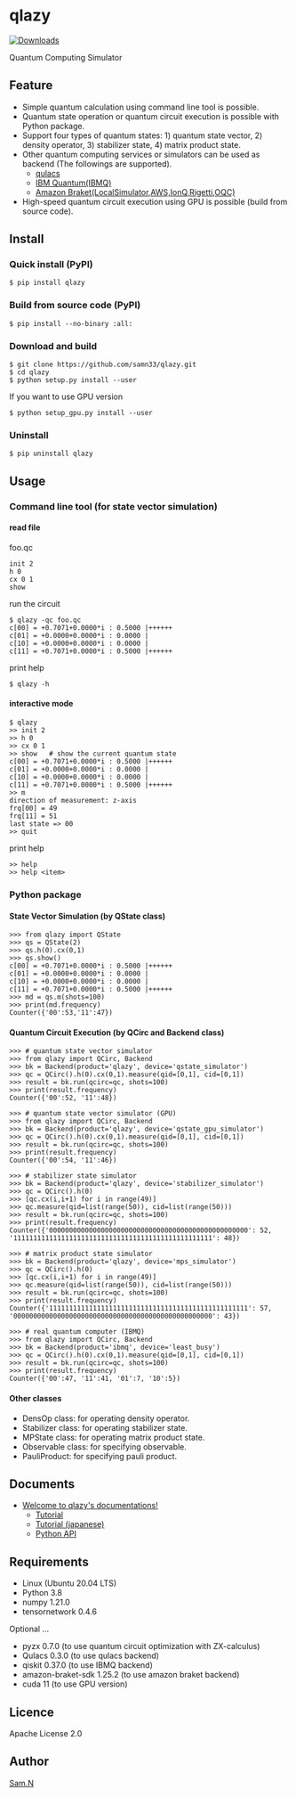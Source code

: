 qlazy
=====

[![Downloads](https://pepy.tech/badge/qlazy)](https://pepy.tech/project/qlazy)

Quantum Computing Simulator

## Feature

- Simple quantum calculation using command line tool is possible.
- Quantum state operation or quantum circuit execution is possible with Python package.
- Support four types of quantum states: 1) quantum state vector, 2) density operator, 3) stabilizer state, 4) matrix product state.
- Other quantum computing services or simulators can be used as backend (The followings are supported).
    - [qulacs](https://github.com/qulacs/qulacs)
    - [IBM Quantum(IBMQ)](https://quantum-computing.ibm.com/)
    - [Amazon Braket(LocalSimulator,AWS,IonQ,Rigetti,OQC)](https://aws.amazon.com/braket/?nc1=h_ls)
- High-speed quantum circuit execution using GPU is possible (build from source code).

## Install

### Quick install (PyPI)

    $ pip install qlazy

### Build from source code (PyPI)

    $ pip install --no-binary :all:

### Download and build

    $ git clone https://github.com/samn33/qlazy.git
    $ cd qlazy
    $ python setup.py install --user

If you want to use GPU version

    $ python setup_gpu.py install --user

### Uninstall

    $ pip uninstall qlazy

## Usage

### Command line tool (for state vector simulation)

#### read file

foo.qc

    init 2
    h 0
    cx 0 1
	show

run the circuit

    $ qlazy -qc foo.qc
    c[00] = +0.7071+0.0000*i : 0.5000 |++++++
    c[01] = +0.0000+0.0000*i : 0.0000 |
    c[10] = +0.0000+0.0000*i : 0.0000 |
    c[11] = +0.7071+0.0000*i : 0.5000 |++++++

print help
	
    $ qlazy -h

#### interactive mode

    $ qlazy
    >> init 2
    >> h 0
    >> cx 0 1
    >> show   # show the current quantum state
    c[00] = +0.7071+0.0000*i : 0.5000 |++++++
    c[01] = +0.0000+0.0000*i : 0.0000 |
    c[10] = +0.0000+0.0000*i : 0.0000 |
    c[11] = +0.7071+0.0000*i : 0.5000 |++++++
    >> m
    direction of measurement: z-axis
    frq[00] = 49
    frq[11] = 51
    last state => 00
    >> quit

print help

    >> help
    >> help <item>

### Python package

#### State Vector Simulation (by QState class)

    >>> from qlazy import QState
    >>> qs = QState(2)
    >>> qs.h(0).cx(0,1)
    >>> qs.show()
    c[00] = +0.7071+0.0000*i : 0.5000 |++++++
    c[01] = +0.0000+0.0000*i : 0.0000 |
    c[10] = +0.0000+0.0000*i : 0.0000 |
    c[11] = +0.7071+0.0000*i : 0.5000 |++++++
    >>> md = qs.m(shots=100)
    >>> print(md.frequency)
    Counter({'00':53,'11':47})

#### Quantum Circuit Execution (by QCirc and Backend class)

    >>> # quantum state vector simulator
    >>> from qlazy import QCirc, Backend
    >>> bk = Backend(product='qlazy', device='qstate_simulator')
    >>> qc = QCirc().h(0).cx(0,1).measure(qid=[0,1], cid=[0,1])
    >>> result = bk.run(qcirc=qc, shots=100)
    >>> print(result.frequency)
	Counter({'00':52, '11':48})

    >>> # quantum state vector simulator (GPU)
    >>> from qlazy import QCirc, Backend
    >>> bk = Backend(product='qlazy', device='qstate_gpu_simulator')
    >>> qc = QCirc().h(0).cx(0,1).measure(qid=[0,1], cid=[0,1])
    >>> result = bk.run(qcirc=qc, shots=100)
    >>> print(result.frequency)
	Counter({'00':54, '11':46})

    >>> # stabilizer state simulator
    >>> bk = Backend(product='qlazy', device='stabilizer_simulator')
    >>> qc = QCirc().h(0)
    >>> [qc.cx(i,i+1) for i in range(49)]
    >>> qc.measure(qid=list(range(50)), cid=list(range(50)))
    >>> result = bk.run(qcirc=qc, shots=100)
    >>> print(result.frequency)
    Counter({'00000000000000000000000000000000000000000000000000': 52, '11111111111111111111111111111111111111111111111111': 48})

    >>> # matrix product state simulator
    >>> bk = Backend(product='qlazy', device='mps_simulator')
    >>> qc = QCirc().h(0)
    >>> [qc.cx(i,i+1) for i in range(49)]
    >>> qc.measure(qid=list(range(50)), cid=list(range(50)))
    >>> result = bk.run(qcirc=qc, shots=100)
    >>> print(result.frequency)
    Counter({'11111111111111111111111111111111111111111111111111': 57, '00000000000000000000000000000000000000000000000000': 43})

    >>> # real quantum computer (IBMQ)
    >>> from qlazy import QCirc, Backend
    >>> bk = Backend(product='ibmq', device='least_busy')
    >>> qc = QCirc().h(0).cx(0,1).measure(qid=[0,1], cid=[0,1])
    >>> result = bk.run(qcirc=qc, shots=100)
    >>> print(result.frequency)
	Counter({'00':47, '11':41, '01':7, '10':5})

#### Other classes

- DensOp class: for operating density operator.
- Stabilizer class: for operating stabilizer state.
- MPState class: for operating matrix product state.
- Observable class: for specifying observable.
- PauliProduct: for specifying pauli product.

## Documents

- [Welcome to qlazy's documentations!](http://samn33.github.io/qlazy-docs/index.html)
    - [Tutorial](http://samn33.github.io/qlazy-docs/Tutorial_en.html)
    - [Tutorial (japanese)](http://samn33.github.io/qlazy-docs/Tutorial_jp.html)
    - [Python API](http://samn33.github.io/qlazy-docs/python-api/qlazy.html)

## Requirements

- Linux (Ubuntu 20.04 LTS)
- Python 3.8
- numpy 1.21.0
- tensornetwork 0.4.6

Optional ...
- pyzx 0.7.0 (to use quantum circuit optimization with ZX-calculus)
- Qulacs 0.3.0 (to use qulacs backend)
- qiskit 0.37.0 (to use IBMQ backend)
- amazon-braket-sdk 1.25.2 (to use amazon braket backend)
- cuda 11 (to use GPU version)

## Licence

Apache License 2.0

## Author

[Sam.N](http://github.com/samn33)
